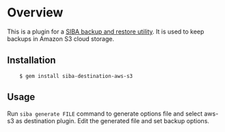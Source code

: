 # Overview


This is a plugin for a [SIBA backup and restore utility](https://github.com/evgenyneu/siba). It is used to keep backups in Amazon S3 cloud storage.

## Installation

        $ gem install siba-destination-aws-s3

## Usage

Run `siba generate FILE` command to generate options file and select aws-s3 as destination plugin. Edit the generated file and set backup options.
